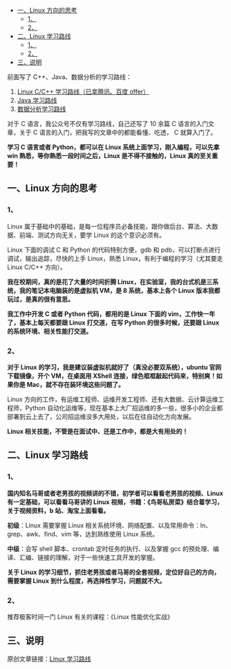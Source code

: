 - [一、Linux 方向的思考](#一linux-方向的思考)
  - [1、](#1)
  - [2、](#2)
- [二、Linux 学习路线](#二linux-学习路线)
  - [1、](#1-1)
  - [2、](#2-1)
- [三、说明](#三说明)

前面写了 C++、Java、数据分析的学习路线：

1. [Linux C/C++ 学习路线（已拿腾讯、百度 offer）](https://mp.weixin.qq.com/s?__biz=MzU4MjQ3NzEyNA==&mid=2247484210&idx=1&sn=7e4d20ad4fe125cce4c234330ad21125&chksm=fdb6f719cac17e0fce1be3acf1043cc6cbde353c75d37eeb0d78caa9d1cf6edd8ddb07c8bb9c&scene=21#wechat_redirect)
2. [Java 学习路线](https://mp.weixin.qq.com/s?__biz=MzU4MjQ3NzEyNA==&mid=2247484226&idx=1&sn=f2767de92cba3e87e20ecdec4ccdb149&chksm=fdb6f769cac17e7f7cefeb89b3980e58a32be810b4197cfdc4d7b005a65176c2e10b6eabdca2&scene=21#wechat_redirect)
3. [数据分析学习路线](https://mp.weixin.qq.com/s?__biz=MzU4MjQ3NzEyNA==&mid=2247484247&idx=1&sn=4af78cfa4412f2439ea45fede042c25a&chksm=fdb6f77ccac17e6a73172270ed4259bfe696379e29dfbc579a6a43b1538257ff0b712a21dda8&scene=21#wechat_redirect)

对于 C 语言，我公众号不仅有学习路线，自己还写了 10 余篇 C 语言的入门文章，关于 C 语言的入门，把我写的文章中的都能看懂、吃透， C 就算入门了。

**学习 C 语言或者 Python，都可以在 Linux 系统上面学习，刚入编程，可以先拿 win 熟悉，等你熟悉一段时间之后，Linux 是不得不接触的，Linux 真的至关重要！**

## 一、Linux 方向的思考

### 1、

Linux 属于基础中的基础，是每一位程序员必备技能，跟你做后台、算法、大数据、前端、测试方向无关，要学 Linux 的这个意识必须有。

Linux 下面的调试 C 和 Python 的代码特别方便，gdb 和 pdb，可以打断点进行调试，输出追踪，尽快的上手 Linux，熟悉 Linux，有利于编程的学习（尤其要走 Linux C/C++  方向）。

**我在校期间，真的是花了大量的时间折腾 Linux，在实验室，我的台式机是三系统，我的笔记本电脑装的是虚拟机 VM，是 8 系统，基本上各个 Linux 版本我都玩过，是真的很有意思。**

**我工作中开发 C 或者 Python 代码，都用的是 Linux 下面的 vim，工作快一年了，基本上每天都要跟 Linux 打交道，在写 Python 的很多时候，还要跟 Linux 的系统环境、相关性能打交道。**

### 2、

**对于 Linux 的学习，我是建议装虚拟机就好了（真没必要双系统），ubuntu 官网下载镜像，开个 VM，在桌面用 XShell 连接，绿色框框敲起代码来，特别爽！如果你是 Mac，就不存在装环境这些问题了。**

Linux 方向的工作，有运维工程师、运维开发工程师、还有大数据、云计算运维工程师，Python 自动化运维等，现在基本上大厂招运维的多一些，很多小的企业都部署到云上去了，公司招运维没多大用处，以后在往自动化方向发展。

**Linux 相关技能，不管是在面试中、还是工作中，都是大有用处的！**

## 二、Linux 学习路线

### 1、

**国内知名马哥或者老男孩的视频讲的不错，初学者可以看看老男孩的视频、Linux 有一定基础，可以看看马哥讲的 Linux 视频，书籍：《鸟哥私房菜》结合着学习，关于视频资料，b 站、淘宝上面看看。**

**初级**：Linux 需要掌握 Linux 相关系统环境、网络配置、以及常用命令：ln、grep、awk、find、vim 等，达到熟练使用 Linux 系统。

**中级**：会写 shell 脚本、crontab 定时任务的执行、以及掌握 gcc 的预处理、编译、汇编、链接的理解，对于一些快速工具开发的掌握。

**关于 Linux 的学习细节，抓住老男孩或者马哥的全套视频，定位好自己的方向，需要掌握 Linux 到什么程度，再选择性学习，问题就不大。**

### 2、

推荐极客时间一门 Linux 有关的课程：《Linux 性能优化实战》

## 三、说明

原创文章链接：[Linux 学习路线](https://mp.weixin.qq.com/s?__biz=MzU4MjQ3NzEyNA==&mid=2247484254&idx=1&sn=b5654615ddf24d63914574fbe06781b8&chksm=fdb6f775cac17e63b7a7531d2eaedb23065ce4918ad6e4d9bba04f11bc69ae33e22182774be2&token=55747187&lang=zh_CN#rd)
